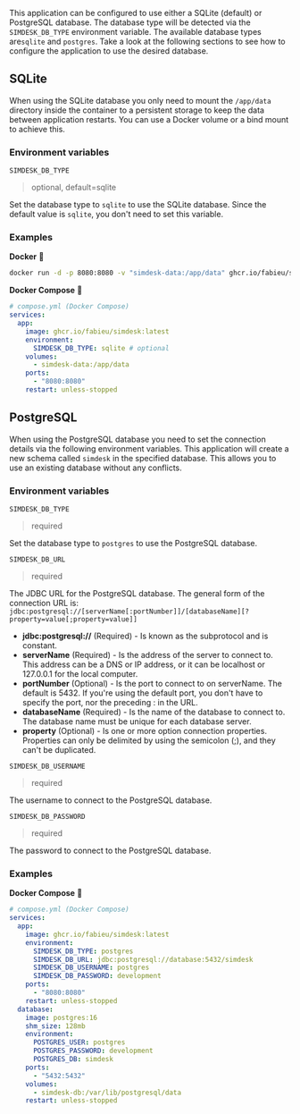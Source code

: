 This application can be configured to use either a SQLite (default) or PostgreSQL database. The database type will be
detected via the `SIMDESK_DB_TYPE` environment variable. The available database types are`sqlite` and `postgres`. Take a
look at the following sections to see how to configure the application to use the desired database.

## SQLite

When using the SQLite database you only need to mount the `/app/data` directory inside the container to a persistent
storage to keep the data between application restarts. You can use a Docker volume or a bind mount to achieve this.

### Environment variables

`SIMDESK_DB_TYPE`

> optional, default=sqlite

Set the database type to `sqlite` to use the SQLite database. Since the default value is `sqlite`, you don't need to set
this variable.

### Examples

**Docker** 🐳

```bash 
docker run -d -p 8080:8080 -v "simdesk-data:/app/data" ghcr.io/fabieu/simdesk:latest
```

**Docker Compose** 🐳

```yaml
# compose.yml (Docker Compose)
services:
  app:
    image: ghcr.io/fabieu/simdesk:latest
    environment:
      SIMDESK_DB_TYPE: sqlite # optional
    volumes:
      - simdesk-data:/app/data
    ports:
      - "8080:8080"
    restart: unless-stopped
```

## PostgreSQL

When using the PostgreSQL database you need to set the connection details via the following environment variables.
This application will create a new schema called `simdesk` in the specified database.
This allows you to use an existing database without any conflicts.

### Environment variables

`SIMDESK_DB_TYPE`

> required

Set the database type to `postgres` to use the PostgreSQL database.

`SIMDESK_DB_URL`

> required

The JDBC URL for the PostgreSQL database. The general form of the connection URL is:
`jdbc:postgresql://[serverName[:portNumber]]/[databaseName][?property=value[;property=value]]`

- **jdbc:postgresql://** (Required) - Is known as the subprotocol and is constant.
- **serverName** (Required) - Is the address of the server to connect to. This address can be a DNS or IP address, or it
  can be localhost or 127.0.0.1 for the local computer.
- **portNumber** (Optional) - Is the port to connect to on serverName. The default is 5432. If you're using the default
  port, you don't have to specify the port, nor the preceding : in the URL.
- **databaseName** (Required) - Is the name of the database to connect to. The database name must be unique for each
  database server.
- **property** (Optional) - Is one or more option connection properties. Properties can only be delimited by using the
  semicolon (;), and they can't be duplicated.

`SIMDESK_DB_USERNAME`

> required

The username to connect to the PostgreSQL database.

`SIMDESK_DB_PASSWORD`

> required

The password to connect to the PostgreSQL database.

### Examples

**Docker Compose** 🐳

```yaml
# compose.yml (Docker Compose)
services:
  app:
    image: ghcr.io/fabieu/simdesk:latest
    environment:
      SIMDESK_DB_TYPE: postgres
      SIMDESK_DB_URL: jdbc:postgresql://database:5432/simdesk
      SIMDESK_DB_USERNAME: postgres
      SIMDESK_DB_PASSWORD: development
    ports:
      - "8080:8080"
    restart: unless-stopped
  database:
    image: postgres:16
    shm_size: 128mb
    environment:
      POSTGRES_USER: postgres
      POSTGRES_PASSWORD: development
      POSTGRES_DB: simdesk
    ports:
      - "5432:5432"
    volumes:
      - simdesk-db:/var/lib/postgresql/data
    restart: unless-stopped
```
